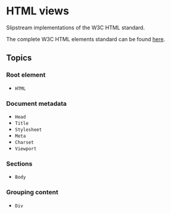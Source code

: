 # HTML views

Slipstream implementations of the W3C HTML standard.

The complete W3C HTML elements standard can be found [here](https://html.spec.whatwg.org/multipage/#toc-semantics).

## Topics

### Root element

- ``HTML``

### Document metadata

- ``Head``
- ``Title``
- ``Stylesheet``
- ``Meta``
- ``Charset``
- ``Viewport``

### Sections

- ``Body``

### Grouping content

- ``Div``
